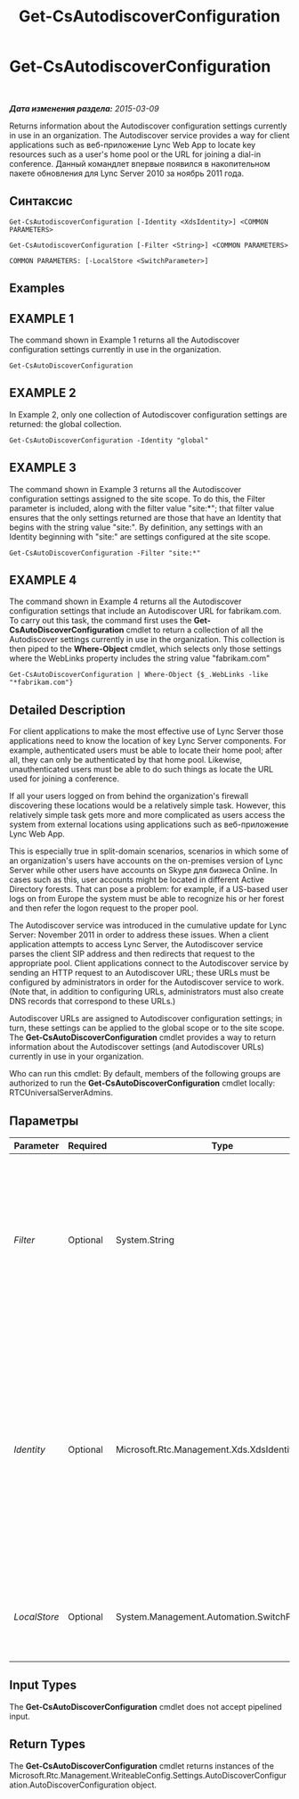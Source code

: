 ﻿---
title: Get-CsAutodiscoverConfiguration
TOCTitle: Get-CsAutodiscoverConfiguration
ms:assetid: 221d26d6-0f77-4873-8872-d600913eb98b
ms:mtpsurl: https://technet.microsoft.com/ru-ru/library/Hh690014(v=OCS.15)
ms:contentKeyID: 49309184
ms.date: 05/19/2016
mtps_version: v=OCS.15
ms.translationtype: HT
---

# Get-CsAutodiscoverConfiguration

 

_**Дата изменения раздела:** 2015-03-09_

Returns information about the Autodiscover configuration settings currently in use in an organization. The Autodiscover service provides a way for client applications such as веб-приложение Lync Web App to locate key resources such as a user's home pool or the URL for joining a dial-in conference. Данный командлет впервые появился в накопительном пакете обновления для Lync Server 2010 за ноябрь 2011 года.

## Синтаксис

    Get-CsAutodiscoverConfiguration [-Identity <XdsIdentity>] <COMMON PARAMETERS>

    Get-CsAutodiscoverConfiguration [-Filter <String>] <COMMON PARAMETERS>

    COMMON PARAMETERS: [-LocalStore <SwitchParameter>]

## Examples

## EXAMPLE 1

The command shown in Example 1 returns all the Autodiscover configuration settings currently in use in the organization.

    Get-CsAutoDiscoverConfiguration

## EXAMPLE 2

In Example 2, only one collection of Autodiscover configuration settings are returned: the global collection.

    Get-CsAutoDiscoverConfiguration -Identity "global"

## EXAMPLE 3

The command shown in Example 3 returns all the Autodiscover configuration settings assigned to the site scope. To do this, the Filter parameter is included, along with the filter value "site:\*"; that filter value ensures that the only settings returned are those that have an Identity that begins with the string value "site:". By definition, any settings with an Identity beginning with "site:" are settings configured at the site scope.

    Get-CsAutoDiscoverConfiguration -Filter "site:*"

## EXAMPLE 4

The command shown in Example 4 returns all the Autodiscover configuration settings that include an Autodiscover URL for fabrikam.com. To carry out this task, the command first uses the **Get-CsAutoDiscoverConfiguration** cmdlet to return a collection of all the Autodiscover settings currently in use in the organization. This collection is then piped to the **Where-Object** cmdlet, which selects only those settings where the WebLinks property includes the string value "fabrikam.com"

    Get-CsAutoDiscoverConfiguration | Where-Object {$_.WebLinks -like "*fabrikam.com"}

## Detailed Description

For client applications to make the most effective use of Lync Server those applications need to know the location of key Lync Server components. For example, authenticated users must be able to locate their home pool; after all, they can only be authenticated by that home pool. Likewise, unauthenticated users must be able to do such things as locate the URL used for joining a conference.

If all your users logged on from behind the organization's firewall discovering these locations would be a relatively simple task. However, this relatively simple task gets more and more complicated as users access the system from external locations using applications such as веб-приложение Lync Web App.

This is especially true in split-domain scenarios, scenarios in which some of an organization's users have accounts on the on-premises version of Lync Server while other users have accounts on Skype для бизнеса Online. In cases such as this, user accounts might be located in different Active Directory forests. That can pose a problem: for example, if a US-based user logs on from Europe the system must be able to recognize his or her forest and then refer the logon request to the proper pool.

The Autodiscover service was introduced in the cumulative update for Lync Server: November 2011 in order to address these issues. When a client application attempts to access Lync Server, the Autodiscover service parses the client SIP address and then redirects that request to the appropriate pool. Client applications connect to the Autodiscover service by sending an HTTP request to an Autodiscover URL; these URLs must be configured by administrators in order for the Autodiscover service to work. (Note that, in addition to configuring URLs, administrators must also create DNS records that correspond to these URLs.)

Autodiscover URLs are assigned to Autodiscover configuration settings; in turn, these settings can be applied to the global scope or to the site scope. The **Get-CsAutoDiscoverConfiguration** cmdlet provides a way to return information about the Autodiscover settings (and Autodiscover URLs) currently in use in your organization.

Who can run this cmdlet: By default, members of the following groups are authorized to run the **Get-CsAutoDiscoverConfiguration** cmdlet locally: RTCUniversalServerAdmins.

## Параметры


<table>
<colgroup>
<col style="width: 25%" />
<col style="width: 25%" />
<col style="width: 25%" />
<col style="width: 25%" />
</colgroup>
<thead>
<tr class="header">
<th>Parameter</th>
<th>Required</th>
<th>Type</th>
<th>Description</th>
</tr>
</thead>
<tbody>
<tr class="odd">
<td><p><em>Filter</em></p></td>
<td><p>Optional</p></td>
<td><p>System.String</p></td>
<td><p>Enables you to use wildcards when specifying the Identity of the Autodiscover configuration settings to be returned. For example, this syntax returns all the settings configured at the site scope:</p>
<p>-Filter &quot;site:*&quot;</p>
<p>Note that you cannot use both the Identity and the Filter parameters in the same command.</p></td>
</tr>
<tr class="even">
<td><p><em>Identity</em></p></td>
<td><p>Optional</p></td>
<td><p>Microsoft.Rtc.Management.Xds.XdsIdentity</p></td>
<td><p>Unique identifier for the collection of Autodiscover configuration settings to be retrieved. To retrieve the global settings, use this syntax:</p>
<p>-Identity &quot;global&quot;</p>
<p>To retrieve settings configured at the site scope, use syntax similar to this:</p>
<p>-Identity &quot;site:Redmond&quot;</p>
<p>If this parameter is not included, then the <strong>Get-CsAutoDiscoverConfiguration</strong> cmdlet will return all the Autodiscover configuration settings currently in use in your organization.</p></td>
</tr>
<tr class="odd">
<td><p><em>LocalStore</em></p></td>
<td><p>Optional</p></td>
<td><p>System.Management.Automation.SwitchParameter</p></td>
<td><p>Retrieves the Autodiscover configuration data from the local replica of the Central Management store rather than from the Central Management store itself.</p></td>
</tr>
</tbody>
</table>


## Input Types

The **Get-CsAutoDiscoverConfiguration** cmdlet does not accept pipelined input.

## Return Types

The **Get-CsAutoDiscoverConfiguration** cmdlet returns instances of the Microsoft.Rtc.Management.WriteableConfig.Settings.AutoDiscoverConfiguration.AutoDiscoverConfiguration object.

